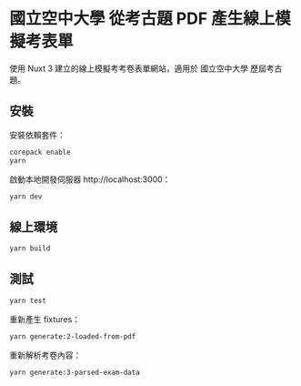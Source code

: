 # 國立空中大學 從考古題 PDF 產生線上模擬考表單

使用 Nuxt 3 建立的線上模擬考考卷表單網站，適用於 國立空中大學 歷屆考古題。

## 安裝

安裝依賴套件：

```bash
corepack enable
yarn
```

啟動本地開發伺服器 http://localhost:3000：

```bash
yarn dev
```

## 線上環境

```bash
yarn build
```

## 測試

```bash
yarn test
```

重新產生 fixtures：

```bash
yarn generate:2-loaded-from-pdf
```

重新解析考卷內容：

```bash
yarn generate:3-parsed-exam-data
```
